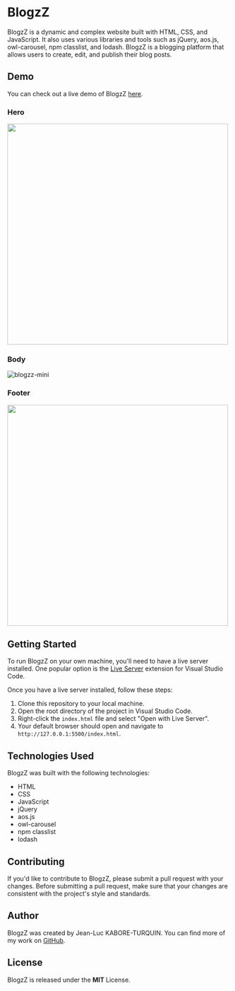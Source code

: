 # BlogzZ


BlogzZ is a dynamic and complex website built with HTML, CSS, and JavaScript. It also uses various libraries and tools such as jQuery, aos.js, owl-carousel, npm classlist, and lodash. BlogzZ is a blogging platform that allows users to create, edit, and publish their blog posts.

## Demo

You can check out a live demo of BlogzZ [here](https://example.com/).

### Hero
<img src="https://user-images.githubusercontent.com/45074124/221444196-f9e71690-ff9f-4fc6-a8eb-e7f96d7c0afa.png" width="500px" height="auto">

### Body
![blogzz-mini](https://user-images.githubusercontent.com/45074124/221445072-830cf86b-761f-4963-92a0-c7d0cc4d72b5.gif)


### Footer 
<img src="https://user-images.githubusercontent.com/45074124/221444127-fb8d15ae-9f71-4720-8a5a-4ecdd1ae324d.png" width="500px" height="auto">

## Getting Started

To run BlogzZ on your own machine, you'll need to have a live server installed. One popular option is the [Live Server](https://github.com/tapio/live-server) extension for Visual Studio Code.

Once you have a live server installed, follow these steps:

1.  Clone this repository to your local machine.
2.  Open the root directory of the project in Visual Studio Code.
3.  Right-click the `index.html` file and select "Open with Live Server".
4.  Your default browser should open and navigate to `http://127.0.0.1:5500/index.html`.

## Technologies Used

BlogzZ was built with the following technologies:

-   HTML
-   CSS
-   JavaScript
-   jQuery
-   aos.js
-   owl-carousel
-   npm classlist
-   lodash

## Contributing

If you'd like to contribute to BlogzZ, please submit a pull request with your changes. Before submitting a pull request, make sure that your changes are consistent with the project's style and standards.

## Author

BlogzZ was created by Jean-Luc KABORE-TURQUIN. You can find more of my work on [GitHub](https://github.com/eskabore).

## License

BlogzZ is released under the **MIT** License.
